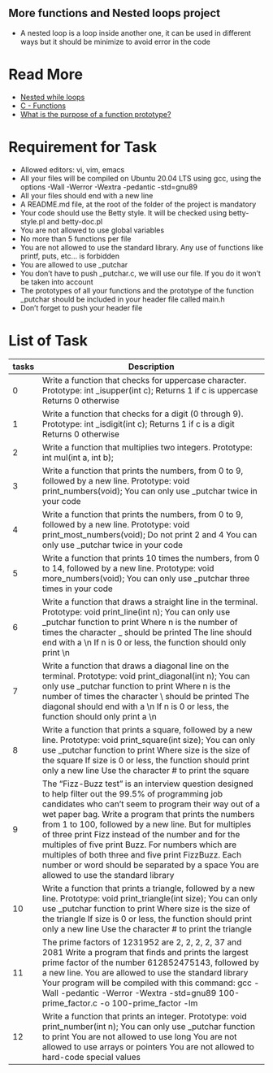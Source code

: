 ## More functions and Nested loops project
- A nested loop is a loop inside another one, it can be used in different ways but it should be minimize to avoid error in the code
# Read More
- [Nested while loops](https://www.youtube.com/watch?v=Z3iGeQ1gIss)
- [C - Functions](https://www.tutorialspoint.com/cprogramming/c_functions.htm)
- [What is the purpose of a function prototype?](https://www.geeksforgeeks.org/what-is-the-purpose-of-a-function-prototype/)
# Requirement for Task
- Allowed editors: vi, vim, emacs
- All your files will be compiled on Ubuntu 20.04 LTS using gcc, using the options -Wall -Werror -Wextra -pedantic -std=gnu89
- All your files should end with a new line
- A README.md file, at the root of the folder of the project is mandatory
- Your code should use the Betty style. It will be checked using betty-style.pl and betty-doc.pl
- You are not allowed to use global variables
- No more than 5 functions per file
- You are not allowed to use the standard library. Any use of functions like printf, puts, etc… is forbidden
- You are allowed to use _putchar
- You don’t have to push _putchar.c, we will use our file. If you do it won’t be taken into account
- The prototypes of all your functions and the prototype of the function _putchar should be included in your header file called main.h
- Don’t forget to push your header file
# List of Task
|tasks| Description|
|---|---|
|0|Write a function that checks for uppercase character. Prototype: int _isupper(int c); Returns 1 if c is uppercase Returns 0 otherwise|
|1|Write a function that checks for a digit (0 through 9). Prototype: int _isdigit(int c); Returns 1 if c is a digit Returns 0 otherwise|
|2|Write a function that multiplies two integers. Prototype: int mul(int a, int b);|
|3|Write a function that prints the numbers, from 0 to 9, followed by a new line. Prototype: void print_numbers(void); You can only use _putchar twice in your code|
|4|Write a function that prints the numbers, from 0 to 9, followed by a new line. Prototype: void print_most_numbers(void); Do not print 2 and 4 You can only use _putchar twice in your code|
|5|Write a function that prints 10 times the numbers, from 0 to 14, followed by a new line. Prototype: void more_numbers(void); You can only use _putchar three times in your code|
|6|Write a function that draws a straight line in the terminal. Prototype: void print_line(int n); You can only use _putchar function to print Where n is the number of times the character _ should be printed The line should end with a \n If n is 0 or less, the function should only print \n|
|7|Write a function that draws a diagonal line on the terminal. Prototype: void print_diagonal(int n); You can only use _putchar function to print Where n is the number of times the character \ should be printed The diagonal should end with a \n If n is 0 or less, the function should only print a \n|
|8|Write a function that prints a square, followed by a new line. Prototype: void print_square(int size); You can only use _putchar function to print Where size is the size of the square If size is 0 or less, the function should print only a new line Use the character # to print the square|
|9|The “Fizz-Buzz test” is an interview question designed to help filter out the 99.5% of programming job candidates who can’t seem to program their way out of a wet paper bag. Write a program that prints the numbers from 1 to 100, followed by a new line. But for multiples of three print Fizz instead of the number and for the multiples of five print Buzz. For numbers which are multiples of both three and five print FizzBuzz. Each number or word should be separated by a space You are allowed to use the standard library|
|10|Write a function that prints a triangle, followed by a new line. Prototype: void print_triangle(int size); You can only use _putchar function to print Where size is the size of the triangle If size is 0 or less, the function should print only a new line Use the character # to print the triangle|
|11|The prime factors of 1231952 are 2, 2, 2, 2, 37 and 2081 Write a program that finds and prints the largest prime factor of the number 612852475143, followed by a new line. You are allowed to use the standard library Your program will be compiled with this command: gcc -Wall -pedantic -Werror -Wextra -std=gnu89 100-prime_factor.c -o 100-prime\_factor -lm|
|12|Write a function that prints an integer. Prototype: void print_number(int n); You can only use _putchar function to print You are not allowed to use long You are not allowed to use arrays or pointers You are not allowed to hard-code special values|

